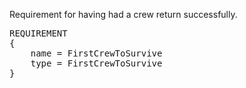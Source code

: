 Requirement for having had a crew return successfully.

<pre>
REQUIREMENT
{
    name = FirstCrewToSurvive
    type = FirstCrewToSurvive
}
</pre>
